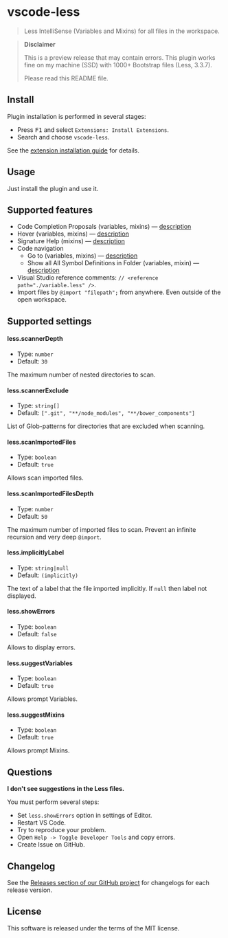 # vscode-less

> Less IntelliSense (Variables and Mixins) for all files in the workspace.

> **Disclaimer**
>
> This is a preview release that may contain errors. This plugin works fine on my machine (SSD) with 1000+ Bootstrap files (Less, 3.3.7).
>
> Please read this README file.

## Install

Plugin installation is performed in several stages:

  * Press <kbd>F1</kbd> and select `Extensions: Install Extensions`.
  * Search and choose `vscode-less`.

See the [extension installation guide](https://code.visualstudio.com/docs/editor/extension-gallery) for details.

## Usage

Just install the plugin and use it.

## Supported features

  * Code Completion Proposals (variables, mixins) — [description](http://code.visualstudio.com/docs/extensions/language-support#_show-code-completion-proposals)
  * Hover (variables, mixins) — [description](http://code.visualstudio.com/docs/extensions/language-support#_show-hovers)
  * Signature Help (mixins) — [description](http://code.visualstudio.com/docs/extensions/language-support#_help-with-function-and-method-signatures)
  * Code navigation
    * Go to (variables, mixins) — [description](http://code.visualstudio.com/docs/extensions/language-support#_show-definitions-of-a-symbol)
    * Show all All Symbol Definitions in Folder (variables, mixin) — [description](http://code.visualstudio.com/docs/extensions/language-support#_show-all-all-symbol-definitions-in-folder)
  * Visual Studio reference comments: `// <reference path="./variable.less" />`.
  * Import files by `@import "filepath";` from anywhere. Even outside of the open workspace.

## Supported settings

#### less.scannerDepth

  * Type: `number`
  * Default: `30`

The maximum number of nested directories to scan.

#### less.scannerExclude

  * Type: `string[]`
  * Default: `[".git", "**/node_modules", "**/bower_components"]`

List of Glob-patterns for directories that are excluded when scanning.

#### less.scanImportedFiles

  * Type: `boolean`
  * Default: `true`

Allows scan imported files.

#### less.scanImportedFilesDepth

  * Type: `number`
  * Default: `50`

The maximum number of imported files to scan. Prevent an infinite recursion and very deep `@import`.

#### less.implicitlyLabel

  * Type: `string|null`
  * Default: `(implicitly)`

The text of a label that the file imported implicitly. If `null` then label not displayed.

#### less.showErrors

  * Type: `boolean`
  * Default: `false`

Allows to display errors.

#### less.suggestVariables

  * Type: `boolean`
  * Default: `true`

Allows prompt Variables.

#### less.suggestMixins

  * Type: `boolean`
  * Default: `true`

Allows prompt Mixins.

## Questions

**I don't see suggestions in the Less files.**

You must perform several steps:

  * Set `less.showErrors` option in settings of Editor.
  * Restart VS Code.
  * Try to reproduce your problem.
  * Open `Help -> Toggle Developer Tools` and copy errors.
  * Create Issue on GitHub.

## Changelog

See the [Releases section of our GitHub project](https://github.com/mrmlnc/vscode-less/releases) for changelogs for each release version.

## License

This software is released under the terms of the MIT license.
